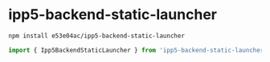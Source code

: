 # ipp5-backend-static-launcher

~~~~~ sh
npm install e53e04ac/ipp5-backend-static-launcher
~~~~~

~~~~~ mjs
import { Ipp5BackendStaticLauncher } from 'ipp5-backend-static-launcher';
~~~~~
